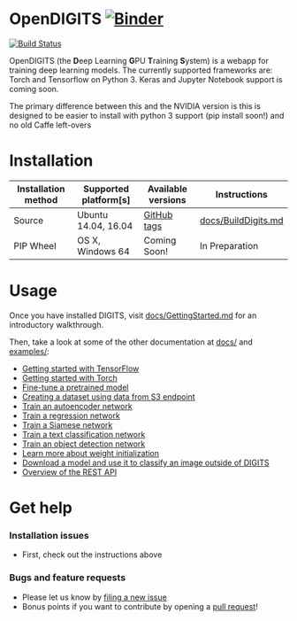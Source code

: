 # OpenDIGITS [![Binder](http://mybinder.org/badge.svg)](http://mybinder.org/v2/gh/4QuantOSS/OpenDIGITS/master?urlpath=digits)


[![Build Status](https://travis-ci.org/4QuantOSS/OpenDIGITS.svg?branch=master)](https://travis-ci.org/4QuantOSS/OpenDIGITS)

OpenDIGITS (the **D**eep Learning **G**PU **T**raining **S**ystem) is a webapp for training deep learning models.
The currently supported frameworks are: Torch and Tensorflow on Python 3. Keras and Jupyter Notebook support is coming soon.

The primary difference between this and the NVIDIA version is this is designed to be easier to install with python 3 support (pip install soon!) and no old Caffe left-overs

# Installation

| Installation method | Supported platform[s] | Available versions | Instructions |
| --- | --- | --- | --- |
| Source | Ubuntu 14.04, 16.04 | [GitHub tags](https://github.com/4QuantOSS/OpenDIGITS/releases) | [docs/BuildDigits.md](docs/BuildDigits.md) |
| PIP Wheel | OS X, Windows 64 | Coming Soon! | In Preparation |


# Usage

Once you have installed DIGITS, visit [docs/GettingStarted.md](docs/GettingStarted.md) for an introductory walkthrough.

Then, take a look at some of the other documentation at [docs/](docs/) and [examples/](examples/):

* [Getting started with TensorFlow](docs/GettingStartedTensorflow.md)
* [Getting started with Torch](docs/GettingStartedTorch.md)
* [Fine-tune a pretrained model](examples/fine-tuning/README.md)
* [Creating a dataset using data from S3 endpoint](examples/s3/README.md)
* [Train an autoencoder network](examples/autoencoder/README.md)
* [Train a regression network](examples/regression/README.md)
* [Train a Siamese network](examples/siamese/README.md)
* [Train a text classification network](examples/text-classification/README.md)
* [Train an object detection network](examples/object-detection/README.md)
* [Learn more about weight initialization](examples/weight-init/README.md)
* [Download a model and use it to classify an image outside of DIGITS](examples/classification/README.md)
* [Overview of the REST API](docs/API.md)

# Get help

### Installation issues
* First, check out the instructions above



### Bugs and feature requests
* Please let us know by [filing a new issue](https://github.com/4QuantOSS/OpenDIGITS/issues/new)
* Bonus points if you want to contribute by opening a [pull request](https://help.github.com/articles/using-pull-requests/)!
